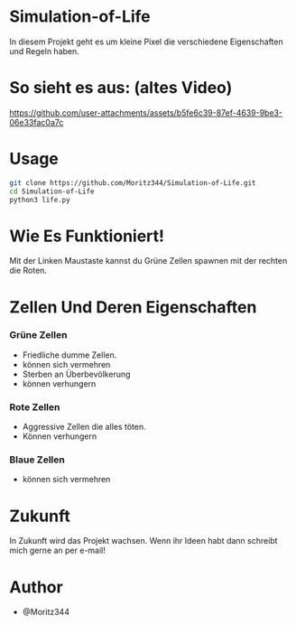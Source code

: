 # Simulation-of-Life
In diesem  Projekt geht es um kleine Pixel die verschiedene Eigenschaften und Regeln haben.

# So sieht es aus: (altes Video)



https://github.com/user-attachments/assets/b5fe6c39-87ef-4639-9be3-06e33fac0a7c



# Usage
```bash
git clone https://github.com/Moritz344/Simulation-of-Life.git
cd Simulation-of-Life
python3 life.py

```

# Wie Es Funktioniert!
Mit der Linken Maustaste kannst du Grüne Zellen spawnen mit der rechten die Roten.

# Zellen Und Deren Eigenschaften

### Grüne Zellen 
- Friedliche dumme Zellen.
- können sich vermehren
- Sterben an Überbevölkerung
- können verhungern

### Rote Zellen
- Aggressive Zellen die alles töten.
- Können verhungern

### Blaue Zellen
- können sich vermehren

# Zukunft
In Zukunft wird das Projekt wachsen.
Wenn ihr Ideen habt dann schreibt mich gerne an per e-mail!

# Author
- @Moritz344


<br>
